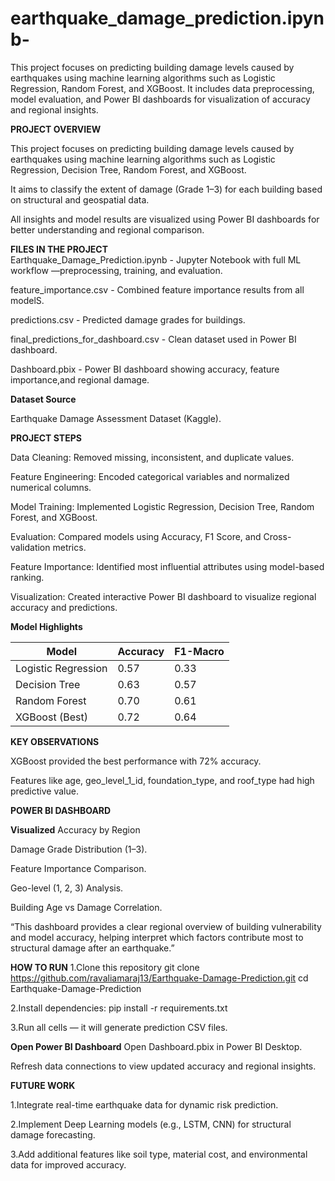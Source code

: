# earthquake_damage_prediction.ipynb-
This project focuses on predicting building damage levels caused by earthquakes using machine learning algorithms such as Logistic Regression, Random Forest, and XGBoost. It includes data preprocessing, model evaluation, and Power BI dashboards for visualization of accuracy and regional insights.

**PROJECT OVERVIEW**

This project focuses on predicting building damage levels caused by earthquakes using machine learning algorithms such as Logistic Regression, Decision Tree, Random Forest, and XGBoost.

It aims to classify the extent of damage (Grade 1–3) for each building based on structural and geospatial data.

All insights and model results are visualized using Power BI dashboards for better understanding and regional comparison.

**FILES IN THE PROJECT**                                     
Earthquake_Damage_Prediction.ipynb  -  Jupyter Notebook with full ML workflow —preprocessing, training, and evaluation.

feature_importance.csv   - Combined feature importance results from all modelS.

predictions.csv    -  Predicted damage grades for buildings.

final_predictions_for_dashboard.csv   - Clean dataset used in Power BI dashboard.

Dashboard.pbix   - Power BI dashboard showing accuracy, feature importance,and regional damage.

**Dataset Source**

Earthquake Damage Assessment Dataset (Kaggle).

**PROJECT STEPS**

Data Cleaning: Removed missing, inconsistent, and duplicate values.

Feature Engineering: Encoded categorical variables and normalized numerical columns.

Model Training: Implemented Logistic Regression, Decision Tree, Random Forest, and XGBoost.

Evaluation: Compared models using Accuracy, F1 Score, and Cross-validation metrics.

Feature Importance: Identified most influential attributes using model-based ranking.

Visualization: Created interactive Power BI dashboard to visualize regional accuracy and predictions.


**Model Highlights**

| Model                 | Accuracy | F1-Macro |
|-----------------------|----------|----------|
| Logistic Regression   | 0.57     | 0.33     |
| Decision Tree         | 0.63     | 0.57     |
| Random Forest         | 0.70     | 0.61     |
| XGBoost (Best)        | 0.72     | 0.64     |

**KEY OBSERVATIONS**

XGBoost provided the best performance with 72% accuracy.

Features like age, geo_level_1_id, foundation_type, and roof_type had high predictive value.

**POWER BI DASHBOARD**

**Visualized**
Accuracy by Region

Damage Grade Distribution (1–3).

Feature Importance Comparison.

Geo-level (1, 2, 3) Analysis.

Building Age vs Damage Correlation.

“This dashboard provides a clear regional overview of building vulnerability and model accuracy, helping interpret which factors contribute most to structural damage after an earthquake.”

**HOW TO RUN**
1.Clone this repository
git clone https://github.com/ravaliamaraj13/Earthquake-Damage-Prediction.git
cd Earthquake-Damage-Prediction

2.Install dependencies:
pip install -r requirements.txt

3.Run all cells — it will generate prediction CSV files.

**Open Power BI Dashboard**
Open Dashboard.pbix in Power BI Desktop.

Refresh data connections to view updated accuracy and regional insights.

**FUTURE WORK**

1.Integrate real-time earthquake data for dynamic risk prediction.

2.Implement Deep Learning models (e.g., LSTM, CNN) for structural damage forecasting.

3.Add additional features like soil type, material cost, and environmental data for improved accuracy.
